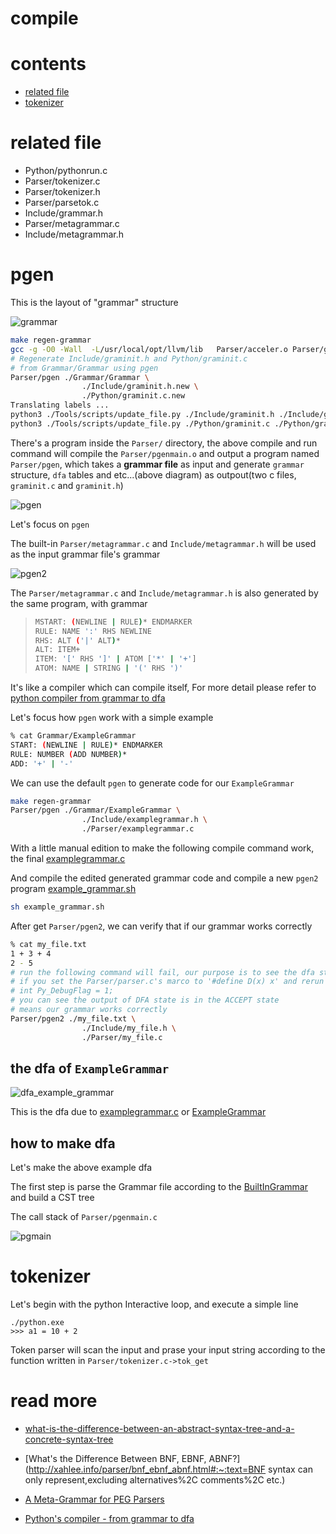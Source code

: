 # compile

# contents

* [related file](#related-file)
* [tokenizer](#tokenizer)

# related file

* Python/pythonrun.c
* Parser/tokenizer.c
* Parser/tokenizer.h
* Parser/parsetok.c
* Include/grammar.h
* Parser/metagrammar.c
* Include/metagrammar.h

# pgen

This is the layout of "grammar" structure

![grammar](./grammar.png)



```bash
make regen-grammar
gcc -g -O0 -Wall  -L/usr/local/opt/llvm/lib   Parser/acceler.o Parser/grammar1.o Parser/listnode.o Parser/node.o Parser/parser.o Parser/bitset.o Parser/metagrammar.o Parser/firstsets.o Parser/grammar.o Parser/token.o Parser/pgen.o Objects/obmalloc.o Python/dynamic_annotations.o Python/mysnprintf.o Python/pyctype.o Parser/tokenizer_pgen.o Parser/printgrammar.o Parser/parsetok_pgen.o Parser/pgenmain.o -ldl   -framework CoreFoundation -o Parser/pgen
# Regenerate Include/graminit.h and Python/graminit.c
# from Grammar/Grammar using pgen
Parser/pgen ./Grammar/Grammar \
                ./Include/graminit.h.new \
                ./Python/graminit.c.new
Translating labels ...
python3 ./Tools/scripts/update_file.py ./Include/graminit.h ./Include/graminit.h.new
python3 ./Tools/scripts/update_file.py ./Python/graminit.c ./Python/graminit.c.new
```

There's a program inside the `Parser/` directory, the above compile and run command will compile the `Parser/pgenmain.o` and output a program named `Parser/pgen`, which takes a **grammar file** as input and generate `grammar` structure, `dfa` tables and etc...(above diagram)  as outpout(two c files, `graminit.c` and `graminit.h`)

![pgen](./pgen.png)

Let's focus on `pgen` 

The built-in `Parser/metagrammar.c` and `Include/metagrammar.h` will be used as the input grammar file's grammar

![pgen2](./pgen2.png)

The `Parser/metagrammar.c` and `Include/metagrammar.h` is also generated by the same program, with grammar 

>```bash
>MSTART: (NEWLINE | RULE)* ENDMARKER
>RULE: NAME ':' RHS NEWLINE
>RHS: ALT ('|' ALT)*
>ALT: ITEM+
>ITEM: '[' RHS ']' | ATOM ['*' | '+']
>ATOM: NAME | STRING | '(' RHS ')'
>```

It's like a compiler which can compile itself, For more detail please refer to [python compiler from grammar to dfa](https://aoik.me/blog/posts/python-compiler-from-grammar-to-dfa)

Let's focus how `pgen` work with a simple example

```bash
% cat Grammar/ExampleGrammar 
START: (NEWLINE | RULE)* ENDMARKER
RULE: NUMBER (ADD NUMBER)*
ADD: '+' | '-'
```

We can use the default `pgen` to generate code for our `ExampleGrammar`

```bash
make regen-grammar
Parser/pgen ./Grammar/ExampleGrammar \
                ./Include/examplegrammar.h \
                ./Parser/examplegrammar.c
```

With a little manual edition to make the following compile command work, the final [examplegrammar.c](https://github.com/zpoint/CPython-Internals/tree/master/Interpreter/compile/gen/examplegrammar.c) 

And compile the edited generated grammar code and compile a new `pgen2` program [example_grammar.sh](https://github.com/zpoint/CPython-Internals/tree/master/Interpreter/compile/gen/example_grammar.sh)

```bash
sh example_grammar.sh
```

After get `Parser/pgen2`, we can verify that if our grammar works correctly

```bash
% cat my_file.txt 
1 + 3 + 4
2 - 5
# run the following command will fail, our purpose is to see the dfa state
# if you set the Parser/parser.c's marco to '#define D(x) x' and rerun the above compile command
# int Py_DebugFlag = 1;
# you can see the output of DFA state is in the ACCEPT state
# means our grammar works correctly
Parser/pgen2 ./my_file.txt \
                ./Include/my_file.h \
                ./Parser/my_file.c
```

## the dfa of `ExampleGrammar`

![dfa_example_grammar](./dfa_example_grammar.png)

This is the dfa due to [examplegrammar.c](https://github.com/zpoint/CPython-Internals/tree/master/Interpreter/compile/gen/examplegrammar.c) or [ExampleGrammar](https://github.com/zpoint/CPython-Internals/tree/master/Interpreter/compile/gen/ExampleGrammar)

## how to make dfa

Let's make the above example dfa

The first step is parse the Grammar file according to the [BuiltInGrammar](https://github.com/zpoint/CPython-Internals/tree/master/Interpreter/compile/gen/BuiltInGrammar) and build a CST tree

The call stack of `Parser/pgenmain.c`

![pgmain](./pgmain.png)



# tokenizer

Let's begin with the python Interactive loop, and execute a simple line

```pythoon3
./python.exe
>>> a1 = 10 + 2
```

Token parser will scan the input and prase your input string according to the function written in `Parser/tokenizer.c->tok_get`



# read more

* [what-is-the-difference-between-an-abstract-syntax-tree-and-a-concrete-syntax-tree](https://stackoverflow.com/questions/1888854/what-is-the-difference-between-an-abstract-syntax-tree-and-a-concrete-syntax-tre)

* [What's the Difference Between BNF, EBNF, ABNF?](http://xahlee.info/parser/bnf_ebnf_abnf.html#:~:text=BNF syntax can only represent,excluding alternatives%2C comments%2C etc.)

* [A Meta-Grammar for PEG Parsers](https://medium.com/@gvanrossum_83706/a-meta-grammar-for-peg-parsers-3d3d502ea332)
* [Python's compiler - from grammar to dfa](https://aoik.me/blog/posts/python-compiler-from-grammar-to-dfa)

